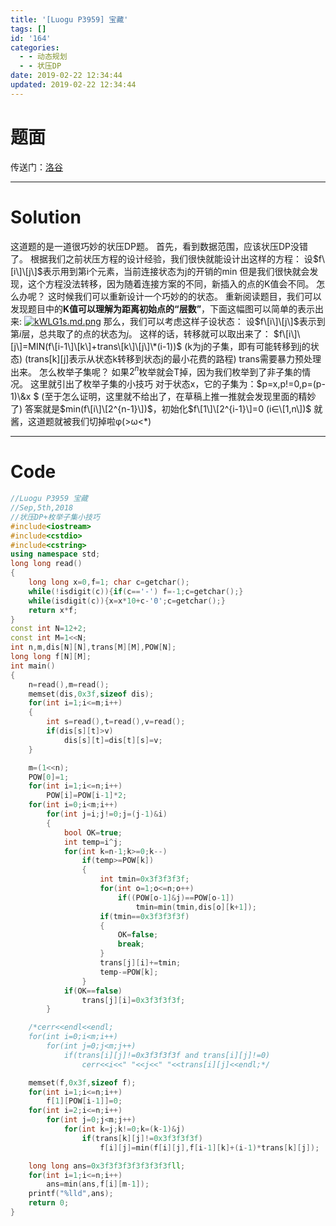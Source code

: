 ```yaml
---
title: '[Luogu P3959] 宝藏'
tags: []
id: '164'
categories:
  - - 动态规划
  - - 状压DP
date: 2019-02-22 12:34:44
updated: 2019-02-22 12:34:44
---
```


# 题面

传送门：[洛谷](https://www.luogu.org/problemnew/show/P3959)

* * *

# Solution

这道题的是一道很巧妙的状压DP题。 首先，看到数据范围，应该状压DP没错了。 根据我们之前状压方程的设计经验，我们很快就能设计出这样的方程： 设$f\[i\]\[j\]$表示用到第i个元素，当前连接状态为j的开销的min 但是我们很快就会发现，这个方程没法转移，因为随着连接方案的不同，新插入的点的K值会不同。 怎么办呢？ 这时候我们可以重新设计一个巧妙的的状态。 重新阅读题目，我们可以发现题目中的**K值可以理解为距离初始点的“层数”**，下面这幅图可以简单的表示出来: [![kWLG1s.md.png](https://s2.ax1x.com/2019/02/22/kWLG1s.md.png)](https://imgchr.com/i/kWLG1s) 那么，我们可以考虑这样子设状态： 设$f\[i\]\[j\]$表示到第$i$层，总共取了的点的状态为$j$。 这样的话，转移就可以取出来了： $f\[i\]\[j\]=MIN(f\[i-1\]\[k\]+trans\[k\]\[j\]\*(i-1))$ (k为j的子集，即有可能转移到j的状态) (trans\[k\]\[j\]表示从状态k转移到状态j的最小花费的路程) trans需要暴力预处理出来。 怎么枚举子集呢？ 如果$2^n$枚举就会T掉，因为我们枚举到了非子集的情况。 这里就引出了枚举子集的小技巧 对于状态x，它的子集为：$p=x,p!=0,p=(p-1)\\&x $ (至于怎么证明，这里就不给出了，在草稿上推一推就会发现里面的精妙了) 答案就是$min(f\[i\]\[2^{n-1}\])$，初始化$f\[1\]\[2^{i-1}\]=0 (i∈\[1,n\])$ 就酱，这道题就被我们切掉啦φ(>ω<\*)

* * *

# Code

```cpp
//Luogu P3959 宝藏 
//Sep,5th,2018
//状压DP+枚举子集小技巧
#include<iostream>
#include<cstdio>
#include<cstring>
using namespace std;
long long read()
{
    long long x=0,f=1; char c=getchar();
    while(!isdigit(c)){if(c=='-') f=-1;c=getchar();}
    while(isdigit(c)){x=x*10+c-'0';c=getchar();}
    return x*f;
}
const int N=12+2;
const int M=1<<N;
int n,m,dis[N][N],trans[M][M],POW[N];
long long f[N][M];
int main()
{
    n=read(),m=read();
    memset(dis,0x3f,sizeof dis);
    for(int i=1;i<=m;i++)
    {
        int s=read(),t=read(),v=read();
        if(dis[s][t]>v)
            dis[s][t]=dis[t][s]=v;
    }

    m=(1<<n);
    POW[0]=1;
    for(int i=1;i<=n;i++)
        POW[i]=POW[i-1]*2;
    for(int i=0;i<m;i++)
        for(int j=i;j!=0;j=(j-1)&i)
        {
            bool OK=true;
            int temp=i^j;
            for(int k=n-1;k>=0;k--)
                if(temp>=POW[k])
                {
                    int tmin=0x3f3f3f3f;
                    for(int o=1;o<=n;o++)
                        if((POW[o-1]&j)==POW[o-1])
                            tmin=min(tmin,dis[o][k+1]);
                    if(tmin==0x3f3f3f3f)
                    {
                        OK=false;
                        break;
                    }
                    trans[j][i]+=tmin;
                    temp-=POW[k];
                }
            if(OK==false)
                trans[j][i]=0x3f3f3f3f;
        }

    /*cerr<<endl<<endl;
    for(int i=0;i<m;i++)
        for(int j=0;j<m;j++)
            if(trans[i][j]!=0x3f3f3f3f and trans[i][j]!=0)
                cerr<<i<<" "<<j<<" "<<trans[i][j]<<endl;*/

    memset(f,0x3f,sizeof f);
    for(int i=1;i<=n;i++)
        f[1][POW[i-1]]=0;
    for(int i=2;i<=n;i++)
        for(int j=0;j<m;j++)
            for(int k=j;k!=0;k=(k-1)&j)
                if(trans[k][j]!=0x3f3f3f3f)
                    f[i][j]=min(f[i][j],f[i-1][k]+(i-1)*trans[k][j]);

    long long ans=0x3f3f3f3f3f3f3f3fll;
    for(int i=1;i<=n;i++)
        ans=min(ans,f[i][m-1]);
    printf("%lld",ans);
    return 0;
}

```